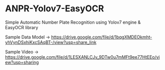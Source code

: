 # ANPR-Yolov7-EasyOCR
Simple Automatic Number Plate Recognition using Yolov7 engine &amp; EasyOCR library

Sample Data Model -> https://drive.google.com/file/d/1bqgXMDEOkmht-yhVynDSxhiKxcSAqBT-/view?usp=share_link

Sample Video -> https://drive.google.com/file/d/1LESXANLCJv_9DTw0u7mMFt9ee77HtEEo/view?usp=sharing 

